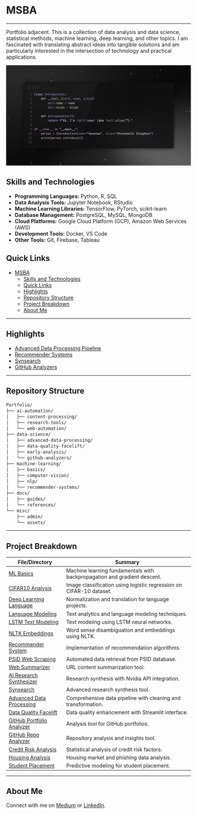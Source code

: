# MSBA

----
Portfolio adjacent. This is a collection of data analysis and data science, statistical methods, machine learning, deep learning, and other topics. I am fascinated with translating abstract ideas into tangible solutions and am particularly interested in the intersection of technology and practical applications.

![Alt text](misc/assets/SSSourceCode.png)

## Skills and Technologies

- **Programming Languages:** Python, R, SQL
- **Data Analysis Tools:** Jupyter Notebook, RStudio
- **Machine Learning Libraries:** TensorFlow, PyTorch, scikit-learn
- **Database Management:** PostgreSQL, MySQL, MongoDB
- **Cloud Platforms:** Google Cloud Platform (GCP), Amazon Web Services (AWS)
- **Development Tools:** Docker, VS Code
- **Other Tools:** Git, Firebase, Tableau

## Quick Links

- [MSBA](#msba)
  - [Skills and Technologies](#skills-and-technologies)
  - [Quick Links](#quick-links)
  - [Highlights](#highlights)
  - [Repository Structure](#repository-structure)
  - [Project Breakdown](#project-breakdown)
  - [About Me](#about-me)

---

## Highlights

- [Advanced Data Processing Pipeline](data-science/advanced-data-processing)
- [Recommender Systems](machine-learning/recommender-systems)
- [Synsearch](ai-automation/research-tools/synsearch)
- [GitHub Analyzers](data-science/github-analyzers)

---

## Repository Structure

```plaintext
Portfolio/
├── ai-automation/
│   ├── content-processing/
│   ├── research-tools/
│   └── web-automation/
├── data-science/
│   ├── advanced-data-processing/
│   ├── data-quality-facelift/
│   ├── early-analysis/
│   └── github-analyzers/
├── machine-learning/
│   ├── basics/
│   ├── computer-vision/
│   ├── nlp/
│   └── recommender-systems/
├── docs/
│   ├── guides/
│   └── references/
└── misc/
    ├── admin/
    └── assets/
```

---

## Project Breakdown 

| File/Directory | Summary |
|----------------|---------|
| [ML Basics](machine-learning/basics/ML_Basics_with_Backpropagation_and_Gradient_Descent.ipynb) | Machine learning fundamentals with backpropagation and gradient descent. |
| [CIFAR10 Analysis](machine-learning/computer-vision/Log_Reg_CIFAR10_Analysis.ipynb) | Image classification using logistic regression on CIFAR-10 dataset. |
| [Deep Learning Language](machine-learning/nlp/DeepLearningLangProj_NormalizationTranslation.ipynb) | Normalization and translation for language projects. |
| [Language Modeling](machine-learning/nlp/Language_Modeling_Text_Analytics.ipynb) | Text analytics and language modeling techniques. |
| [LSTM Text Modeling](machine-learning/nlp/LSTM_Text_Modeling.ipynb) | Text modeling using LSTM neural networks. |
| [NLTK Embeddings](machine-learning/nlp/nltk_senses_embeddings.ipynb) | Word sense disambiguation and embeddings using NLTK. |
| [Recommender System](machine-learning/recommender-systems/recommendation_system.py) | Implementation of recommendation algorithms. |
| [PSID Web Scraping](ai-automation/web-automation/PSID_Automatic_Data_Retrieval_Web_Driver.py) | Automated data retrieval from PSID database. |
| [Web Summarizer](ai-automation/content-processing/url_summarizer.py) | URL content summarization tool. |
| [AI Research Synthesizer](ai-automation/research-tools/AI-Research-Synthesizer) | Research synthesis with Nvidia API integration. |
| [Synsearch](ai-automation/research-tools/synsearch) | Advanced research synthesis tool. |
| [Advanced Data Processing](data-science/advanced-data-processing) | Comprehensive data pipeline with cleaning and transformation. |
| [Data Quality Facelift](data-science/data-quality-facelift) | Data quality enhancement with Streamlit interface. |
| [GitHub Portfolio Analyzer](data-science/github-analyzers/portfolio-analyzer) | Analysis tool for GitHub portfolios. |
| [GitHub Repo Analyzer](data-science/github-analyzers/repo-analyzer) | Repository analysis and insights tool. |
| [Credit Risk Analysis](data-science/early-analysis/credit-risk/Credit_Risk_Analysis.Rmd) | Statistical analysis of credit risk factors. |
| [Housing Analysis](data-science/early-analysis/housing-analysis/Housing_and_Phishing_Data_Analysis.Rmd) | Housing market and phishing data analysis. |
| [Student Placement](data-science/early-analysis/student-placement/Student_Placement_Prediction.Rmd) | Predictive modeling for student placement. |

---

## About Me

Connect with me on [Medium](https://medium.com/@Stochastic-Sisyphus) or [LinkedIn](https://www.linkedin.com/in/vanessa-b-189958196).
